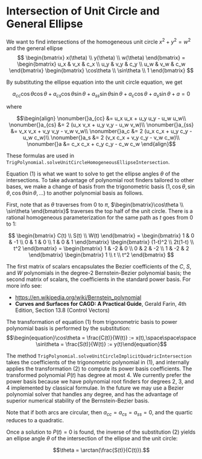 # Intersection of Unit Circle and General Ellipse

We want to find intersections of the homogeneous unit circle $x^2 + y^2 = w^2$ and the general ellipse
$$
\begin{bmatrix}
x(\theta) \\
y(\theta) \\
w(\theta)
\end{bmatrix} =
\begin{bmatrix}
u_x & v_x & c_x \\
u_y & v_y & c_y \\
u_w & v_w & c_w
\end{bmatrix}
\begin{bmatrix}
\cos\theta \\
\sin\theta \\
1
\end{bmatrix}
$$

By substituting the ellipse equation into the unit circle equation, we get

$$\begin{equation}a_{cc} \cos\theta \cos\theta + a_{cs} \cos\theta \sin\theta + a_{ss} \sin\theta \sin\theta + a_c \cos\theta + a_s \sin\theta + a = 0\end{equation}$$

where

$$\begin{align}
\nonumber{}a_{cc} &= u_x u_x + u_y u_y - u_w u_w\\
\nonumber{}a_{cs} &= 2 (u_x v_x + u_y v_y - u_w v_w)\\
\nonumber{}a_{ss} &= v_x v_x + v_y v_y - v_w v_w\\
\nonumber{}a_c &= 2 (u_x c_x + u_y c_y - u_w c_w)\\
\nonumber{}a_s &= 2 (v_x c_x + v_y c_y - v_w c_w)\\
\nonumber{}a &= c_x c_x + c_y c_y - c_w c_w
\end{align}$$

These formulas are used in `TrigPolynomial.solveUnitCircleHomogeneousEllipseIntersection`.

Equation $(1)$ is what we want to solve to get the ellipse angles $\theta$ of the intersections. To take advantage of polynomial root finders tailored to other bases, we make a change of basis from the trigonometric basis $(1, \cos\theta, \sin\theta, \cos\theta\sin\theta, ...)$ to another polynomial basis as follows.

First, note that as $\theta$ traverses from 0 to $\pi$, $\begin{bmatrix}\cos\theta \\ \sin\theta \end{bmatrix}$
traverses the top half of the unit circle. There is a rational homogeneous parameterization for the same path as $t$ goes from $0$ to $1$:

$$
\begin{bmatrix}
C(t) \\
S(t)  \\
W(t)
\end{bmatrix} =
\begin{bmatrix}
1 & 0 & -1 \\
0 & 1 & 0 \\
1 & 0 & 1
\end{bmatrix}
\begin{bmatrix}
(1-t)^2 \\
2t(1-t)  \\
t^2
\end{bmatrix} =
\begin{bmatrix}
1 & -2 & 0 \\
0 & 2 & -2 \\
1 & -2 & 2
\end{bmatrix}
\begin{bmatrix}
1 \\
t \\
t^2
\end{bmatrix}
$$

The first matrix of scalars encapsulates the Bezier coefficients of the $C$, $S$, and $W$ polynomials in the degree-2 Bernstein-Bezier polynomial basis; the second matrix of scalars, the coefficients in the standard power basis. For more info see:
- https://en.wikipedia.org/wiki/Bernstein_polynomial
- **Curves and Surfaces for CAGD: A Practical Guide**, Gerald Farin, 4th Edition, Section 13.8 (Control Vectors)

The transformation of equation $(1)$ from trigonometric basis to power polynomial basis is performed by the substitution:
$$\begin{equation}\cos\theta = \frac{C(t)}{W(t)} := x(t),\space\space\space \sin\theta = \frac{S(t)}{W(t)} := y(t)\end{equation}$$

The method `TrigPolynomial.solveUnitCircleImplicitQuadricIntersection` takes the coefficients of the trigonometric polynomial in $(1)$, and internally applies the transformation $(2)$ to compute its power basis coefficients. The transformed polynomial $P(t)$ has degree at most 4. We currently prefer the power basis because we have polynomial root finders for degrees 2, 3, and 4 implemented by classical formulae. In the future we may use a Bezier polynomial solver that handles any degree, and has the advantage of superior numerical stability of the Bernstein-Bezier basis.

Note that if both arcs are circular, then $a_{cc} = a_{cs} = a_{ss} = 0$, and the quartic reduces to a quadratic.

Once a solution to $P(t) = 0$ is found, the inverse of the substitution $(2)$ yields an ellipse angle $\theta$ of the intersection of the ellipse and the unit circle:

$$\theta = \arctan(\frac{S(t)}{C(t)}).$$
